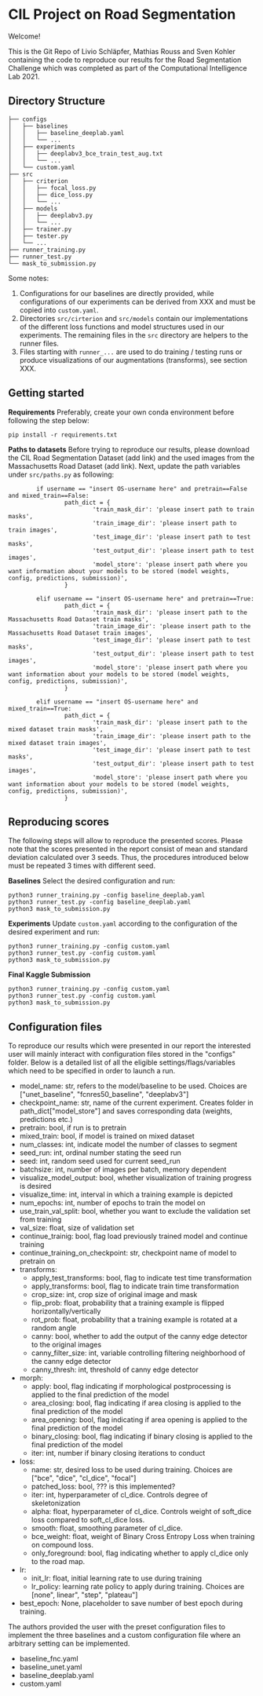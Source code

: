 # CIL Project on Road Segmentation

Welcome!

This is the Git Repo of Livio Schläpfer, Mathias Rouss and Sven Kohler containing the code to reproduce our results for the Road Segmentation Challenge which was completed as part of the Computational Intelligence Lab 2021.

## Directory Structure
```
├── configs
│   ├── baselines
│   │   ├── baseline_deeplab.yaml
│   │   └── ...
│   ├── experiments
│   │   ├── deeplabv3_bce_train_test_aug.txt
│   │   └── ...
│   └── custom.yaml
├── src
│   ├── criterion
│   │   ├── focal_loss.py
│   │   ├── dice_loss.py
│   │   └── ...
│   ├── models
│   │   ├── deeplabv3.py
│   │   └── ...
│   ├── trainer.py
│   ├── tester.py
│   └── ...
├── runner_training.py
├── runner_test.py
└── mask_to_submission.py
```

Some notes:
1. Configurations for our baselines are directly provided, while configurations of our experiments can be derived from XXX and must be copied into `custom.yaml`. 
2. Directories `src/cirterion` and `src/models` contain our implementations of the different loss functions and model structures used in our experiments. The remaining files in the `src` directory are helpers to the runner files.
4. Files starting with `runner_...` are used to do training / testing runs or produce visualizations of our augmentations (transforms), see section XXX.

## Getting started
**Requirements**
Preferably, create your own conda environment before following the step below:

```
pip install -r requirements.txt
```

**Paths to datasets**
Before trying to reproduce our results, please download the CIL Road Segmentation Dataset (add link) and the used images from the Massachusetts Road Dataset (add link). Next, update the path variables under `src/paths.py` as following:

```
        if username == "insert OS-username here" and pretrain==False and mixed_train==False:
                path_dict = {
                        'train_mask_dir': 'please insert path to train masks',
                        'train_image_dir': 'please insert path to train images',
                        'test_image_dir': 'please insert path to test masks',
                        'test_output_dir': 'please insert path to test images',
                        'model_store': 'please insert path where you want information about your models to be stored (model weights, config, predictions, submission)',
                }
        
        elif username == "insert OS-username here" and pretrain==True:
                path_dict = {
                        'train_mask_dir': 'please insert path to the Massachusetts Road Dataset train masks',
                        'train_image_dir': 'please insert path to the Massachusetts Road Dataset train images',
                        'test_image_dir': 'please insert path to test masks',
                        'test_output_dir': 'please insert path to test images',
                        'model_store': 'please insert path where you want information about your models to be stored (model weights, config, predictions, submission)',
                }

        elif username == "insert OS-username here" and mixed_train==True:
                path_dict = {
                        'train_mask_dir': 'please insert path to the mixed dataset train masks',
                        'train_image_dir': 'please insert path to the mixed dataset train images',
                        'test_image_dir': 'please insert path to test masks',
                        'test_output_dir': 'please insert path to test images',
                        'model_store': 'please insert path where you want information about your models to be stored (model weights, config, predictions, submission)',
                }
```

## Reproducing scores

The following steps will allow to reproduce the presented scores. Please note that the scores presented in the report consist of mean and standard deviation calculated over 3 seeds. Thus, the procedures introduced below must be repeated 3 times with different seed. 

**Baselines**
Select the desired configuration and run:
```
python3 runner_training.py -config baseline_deeplab.yaml
python3 runner_test.py -config baseline_deeplab.yaml
python3 mask_to_submission.py
```

**Experiments**
Update `custom.yaml` according to the configuration of the desired experiment and run:
```
python3 runner_training.py -config custom.yaml
python3 runner_test.py -config custom.yaml
python3 mask_to_submission.py
```

**Final Kaggle Submission**
```
python3 runner_training.py -config custom.yaml
python3 runner_test.py -config custom.yaml
python3 mask_to_submission.py
```

## Configuration files

To reproduce our results which were presented in our report the interested user will mainly interact with configuration files stored in the "configs" folder.
Below is a detailed list of all the eligible settings/flags/variables which need to be specified in order to launch a run.

- model_name: str, refers to the model/baseline to be used. Choices are ["unet_baseline", "fcnres50_baseline", "deeplabv3"]
- checkpoint_name: str, name of the current experiment. Creates folder in path_dict["model_store"] and saves corresponding data (weights, predictions etc.)
- pretrain: bool, if run is to pretrain
- mixed_train: bool, if model is trained on mixed dataset
- num_classes: int, indicate model the number of classes to segment
- seed_run: int, ordinal number stating the seed run
- seed: int, random seed used for current seed_run
- batchsize: int, number of images per batch, memory dependent
- visualize_model_output: bool, whether visualization of training progress is desired
- visualize_time: int, interval in which a training example is depicted
- num_epochs: int, number of epochs to train the model on
- use_train_val_split: bool, whether you want to exclude the validation set from training
- val_size: float, size of validation set
- continue_trainig: bool, flag load previously trained model and continue training
- continue_training_on_checkpoint: str, checkpoint name of model to pretrain on
- transforms:
  - apply_test_transforms: bool, flag to indicate test time transformation
  - apply_transforms: bool, flag to indicate train time transformation
  - crop_size: int, crop size of original image and mask 
  - flip_prob: float, probability that a training example is flipped horizontally/vertically
  - rot_prob: float, probability that a training example is rotated at a random angle
  - canny: bool, whether to add the output of the canny edge detector to the original images
  - canny_filter_size: int, variable controlling filtering neighborhood of the canny edge detector
  - canny_thresh: int, threshold of canny edge detector
- morph: 
  - apply: bool, flag indicating if morphological postprocessing is applied to the final prediction of the model
  - area_closing: bool, flag indicating if area closing is applied to the final prediction of the model
  - area_opening: bool, flag indicating if area opening is applied to the final prediction of the model
  - binary_closing: bool, flag indicating if binary closing is applied to the final prediction of the model
  - iter: int, number if binary closing iterations to conduct
- loss:
  - name: str, desired loss to be used during training. Choices are ["bce", "dice", "cl_dice", "focal"]
  - patched_loss: bool, ??? is this implemented?
  - iter: int, hyperparameter of cl_dice. Controls degree of skeletonization
  - alpha: float, hyperparameter of cl_dice. Controls weight of soft_dice loss compared to soft_cl_dice loss.
  - smooth: float, smoothing parameter of cl_dice. 
  - bce_weight: float, weight of Binary Cross Entropy Loss when training on compound loss.
  - only_foreground: bool, flag indicating whether to apply cl_dice only to the road map.
- lr:
  - init_lr: float, initial learning rate to use during training
  - lr_policy: learning rate policy to apply during training. Choices are [none", linear", "step", "plateau"]
- best_epoch: None, placeholder to save number of best epoch during training.

The authors provided the user with the preset configuration files to implement the three baselines and a custom configuration file where an arbitrary setting can be implemented.

- baseline_fnc.yaml
- baseline_unet.yaml
- baseline_deeplab.yaml
- custom.yaml

